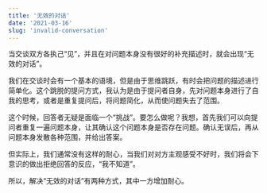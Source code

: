```yaml
---
title: '无效的对话'
date: '2021-03-16'
slug: 'invalid-conversation'
---
```


当交谈双方各执己“见”，并且在对问题本身没有很好的补充描述时，就会出现“无效的对话”。

我们在交谈时会有一个基本的语境，但是由于思维跳跃，有时会把问题的描述进行简单化。这个跳脱的提问方式，我认为是由于提问者自身，先对问题本身进行了自我的思考，或者是重复提问后，将问题简化，从而使问题失去了范围。

这个时候，回答者无疑是面临一个“挑战”。要怎么做呢？我想，首先我们可以向提问者重复一遍问题本身，让其确认这个问题本身是否存在问题。确认无误后，再从问题本身发散各种范围，并给出答案。

但实际上，我们通常没有这样的耐心，当我们对对方主观感受不好时，我们将会下意识的做出拒绝回答的反应，“我不知道”。

所以，解决“无效的对话”有两种方式，其中一方增加耐心。
